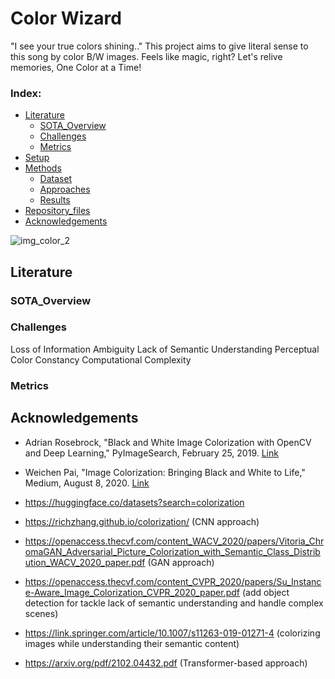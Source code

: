 # Color Wizard
"I see your true colors shining.." This project aims to give literal sense to this song by color B/W images. Feels like magic, right? Let's relive memories, One Color at a Time!

 ### Index:
- [Literature](#Literature)
  - [SOTA_Overview](#SOTA_Overview)
  - [Challenges](#Challenges)
  - [Metrics](#Metrics)
- [Setup](#Setup)
- [Methods](#Methods)
  - [Dataset](#Dataset)
  - [Approaches](#Approaches)
  - [Results](#Results)
- [Repository_files](#Repository_files)
- [Acknowledgements](#Acknowledgements)


![img_color_2](https://github.com/user-attachments/assets/50463b1e-6dbb-480c-85df-f9200e57a364)
## Literature
### SOTA_Overview

### Challenges
Loss of Information
Ambiguity 
Lack of Semantic Understanding
Perceptual Color Constancy
Computational Complexity

### Metrics


## Acknowledgements

- Adrian Rosebrock, "Black and White Image Colorization with OpenCV and Deep Learning," PyImageSearch, February 25, 2019. [Link](https://pyimagesearch.com/2019/02/25/black-and-white-image-colorization-with-opencv-and-deep-learning/)

- Weichen Pai, "Image Colorization: Bringing Black and White to Life," Medium, August 8, 2020. [Link](https://medium.com/@weichenpai/image-colorization-bringing-black-and-white-to-life-b14d3e0db763)
- https://huggingface.co/datasets?search=colorization
- https://richzhang.github.io/colorization/ (CNN approach)
- https://openaccess.thecvf.com/content_WACV_2020/papers/Vitoria_ChromaGAN_Adversarial_Picture_Colorization_with_Semantic_Class_Distribution_WACV_2020_paper.pdf (GAN approach)
- https://openaccess.thecvf.com/content_CVPR_2020/papers/Su_Instance-Aware_Image_Colorization_CVPR_2020_paper.pdf (add object detection for tackle lack of semantic understanding and handle complex scenes)
- https://link.springer.com/article/10.1007/s11263-019-01271-4 (colorizing images while understanding their semantic content)
- https://arxiv.org/pdf/2102.04432.pdf (Transformer-based approach)
